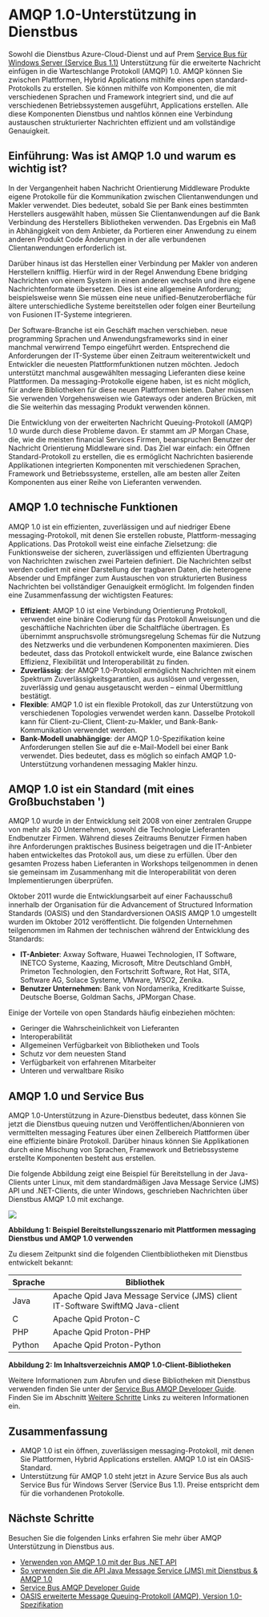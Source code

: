 <properties 
    pageTitle="Übersicht über die Service Bus AMQP mit Java | Microsoft Azure" 
    description="Informationen Sie zur Verwendung von Java mit der erweiterte Message Queuing-Protokoll (AMQP) 1.0 in Azure." 
    services="service-bus" 
    documentationCenter="java" 
    authors="sethmanheim" 
    manager="timlt" 
    editor=""/>

<tags 
    ms.service="service-bus" 
    ms.workload="na" 
    ms.tgt_pltfrm="na" 
    ms.devlang="Java" 
    ms.topic="article" 
    ms.date="10/04/2016" 
    ms.author="sethm"/>


# <a name="amqp-10-support-in-service-bus"></a>AMQP 1.0-Unterstützung in Dienstbus

Sowohl die Dienstbus Azure-Cloud-Dienst und auf Prem [Service Bus für Windows Server (Service Bus 1.1)](https://msdn.microsoft.com/library/dn282144.aspx) Unterstützung für die erweiterte Nachricht einfügen in die Warteschlange Protokoll (AMQP) 1.0. AMQP können Sie zwischen Plattformen, Hybrid Applications mithilfe eines open standard-Protokolls zu erstellen. Sie können mithilfe von Komponenten, die mit verschiedenen Sprachen und Framework integriert sind, und die auf verschiedenen Betriebssystemen ausgeführt, Applications erstellen. Alle diese Komponenten Dienstbus und nahtlos können eine Verbindung austauschen strukturierter Nachrichten effizient und am vollständige Genauigkeit.

## <a name="introduction-what-is-amqp-10-and-why-is-it-important"></a>Einführung: Was ist AMQP 1.0 und warum es wichtig ist?

In der Vergangenheit haben Nachricht Orientierung Middleware Produkte eigene Protokolle für die Kommunikation zwischen Clientanwendungen und Makler verwendet. Dies bedeutet, sobald Sie per Bank eines bestimmten Herstellers ausgewählt haben, müssen Sie Clientanwendungen auf die Bank Verbindung des Herstellers Bibliotheken verwenden. Das Ergebnis ein Maß in Abhängigkeit von dem Anbieter, da Portieren einer Anwendung zu einem anderen Produkt Code Änderungen in der alle verbundenen Clientanwendungen erforderlich ist. 

Darüber hinaus ist das Herstellen einer Verbindung per Makler von anderen Herstellern knifflig. Hierfür wird in der Regel Anwendung Ebene bridging Nachrichten von einem System in einen anderen wechseln und ihre eigene Nachrichtenformate übersetzen. Dies ist eine allgemeine Anforderung; beispielsweise wenn Sie müssen eine neue unified-Benutzeroberfläche für ältere unterschiedliche Systeme bereitstellen oder folgen einer Beurteilung von Fusionen IT-Systeme integrieren.

Der Software-Branche ist ein Geschäft machen verschieben. neue programming Sprachen und Anwendungsframeworks sind in einer manchmal verwirrend Tempo eingeführt werden. Entsprechend die Anforderungen der IT-Systeme über einen Zeitraum weiterentwickelt und Entwickler die neuesten Plattformfunktionen nutzen möchten. Jedoch unterstützt manchmal ausgewählten messaging Lieferanten diese keine Plattformen. Da messaging-Protokolle eigene haben, ist es nicht möglich, für andere Bibliotheken für diese neuen Plattformen bieten. Daher müssen Sie verwenden Vorgehensweisen wie Gateways oder anderen Brücken, mit die Sie weiterhin das messaging Produkt verwenden können.

Die Entwicklung von der erweiterten Nachricht Queuing-Protokoll (AMQP) 1.0 wurde durch diese Probleme davon. Er stammt am JP Morgan Chase, die, wie die meisten financial Services Firmen, beanspruchen Benutzer der Nachricht Orientierung Middleware sind. Das Ziel war einfach: ein Öffnen Standard-Protokoll zu erstellen, die es ermöglicht Nachrichten basierende Applikationen integrierten Komponenten mit verschiedenen Sprachen, Framework und Betriebssysteme, erstellen, alle am besten aller Zeiten Komponenten aus einer Reihe von Lieferanten verwenden.

## <a name="amqp-10-technical-features"></a>AMQP 1.0 technische Funktionen

AMQP 1.0 ist ein effizienten, zuverlässigen und auf niedriger Ebene messaging-Protokoll, mit denen Sie erstellen robuste, Plattform-messaging Applications. Das Protokoll weist eine einfache Zielsetzung: die Funktionsweise der sicheren, zuverlässigen und effizienten Übertragung von Nachrichten zwischen zwei Parteien definiert. Die Nachrichten selbst werden codiert mit einer Darstellung der tragbaren Daten, die heterogene Absender und Empfänger zum Austauschen von strukturierten Business Nachrichten bei vollständiger Genauigkeit ermöglicht. Im folgenden finden eine Zusammenfassung der wichtigsten Features:

*    **Effizient**: AMQP 1.0 ist eine Verbindung Orientierung Protokoll, verwendet eine binäre Codierung für das Protokoll Anweisungen und die geschäftliche Nachrichten über die Schaltfläche übertragen. Es übernimmt anspruchsvolle strömungsregelung Schemas für die Nutzung des Netzwerks und die verbundenen Komponenten maximieren. Dies bedeutet, dass das Protokoll entwickelt wurde, eine Balance zwischen Effizienz, Flexibilität und Interoperabilität zu finden.
*    **Zuverlässig**: der AMQP 1.0-Protokoll ermöglicht Nachrichten mit einem Spektrum Zuverlässigkeitsgarantien, aus auslösen und vergessen, zuverlässig und genau ausgetauscht werden – einmal Übermittlung bestätigt.
*    **Flexible**: AMQP 1.0 ist ein flexible Protokoll, das zur Unterstützung von verschiedenen Topologies verwendet werden kann. Dasselbe Protokoll kann für Client-zu-Client, Client-zu-Makler, und Bank-Bank-Kommunikation verwendet werden.
*    **Bank-Modell unabhängige**: der AMQP 1.0-Spezifikation keine Anforderungen stellen Sie auf die e-Mail-Modell bei einer Bank verwendet. Dies bedeutet, dass es möglich so einfach AMQP 1.0-Unterstützung vorhandenen messaging Makler hinzu.

## <a name="amqp-10-is-a-standard-with-a-capital-s"></a>AMQP 1.0 ist ein Standard (mit eines Großbuchstaben ')

AMQP 1.0 wurde in der Entwicklung seit 2008 von einer zentralen Gruppe von mehr als 20 Unternehmen, sowohl die Technologie Lieferanten Endbenutzer Firmen. Während dieses Zeitraums Benutzer Firmen haben ihre Anforderungen praktisches Business beigetragen und die IT-Anbieter haben entwickeltes das Protokoll aus, um diese zu erfüllen. Über den gesamten Prozess haben Lieferanten in Workshops teilgenommen in denen sie gemeinsam im Zusammenhang mit die Interoperabilität von deren Implementierungen überprüfen.

Oktober 2011 wurde die Entwicklungsarbeit auf einer Fachausschuß innerhalb der Organisation für die Advancement of Structured Information Standards (OASIS) und den Standardversionen OASIS AMQP 1.0 umgestellt wurden im Oktober 2012 veröffentlicht. Die folgenden Unternehmen teilgenommen im Rahmen der technischen während der Entwicklung des Standards:

*    **IT-Anbieter**: Axway Software, Huawei Technologien, IT Software, INETCO Systeme, Kaazing, Microsoft, Mitre Deutschland GmbH, Primeton Technologien, den Fortschritt Software, Rot Hat, SITA, Software AG, Solace Systeme, VMware, WSO2, Zenika.
*    **Benutzer Unternehmen**: Bank von Nordamerika, Kreditkarte Suisse, Deutsche Boerse, Goldman Sachs, JPMorgan Chase.

Einige der Vorteile von open Standards häufig einbeziehen möchten:

*    Geringer die Wahrscheinlichkeit von Lieferanten
*    Interoperabilität
*    Allgemeinen Verfügbarkeit von Bibliotheken und Tools
*    Schutz vor dem neuesten Stand
*    Verfügbarkeit von erfahrenen Mitarbeiter
*    Unteren und verwaltbare Risiko

## <a name="amqp-10-and-service-bus"></a>AMQP 1.0 und Service Bus

AMQP 1.0-Unterstützung in Azure-Dienstbus bedeutet, dass können Sie jetzt die Dienstbus queuing nutzen und Veröffentlichen/Abonnieren von vermittelten messaging Features über einen Zellbereich Plattformen über eine effiziente binäre Protokoll. Darüber hinaus können Sie Applikationen durch eine Mischung von Sprachen, Framework und Betriebssysteme erstellte Komponenten besteht aus erstellen.

Die folgende Abbildung zeigt eine Beispiel für Bereitstellung in der Java-Clients unter Linux, mit dem standardmäßigen Java Message Service (JMS) API und .NET-Clients, die unter Windows, geschrieben Nachrichten über Dienstbus AMQP 1.0 mit exchange.

![][0]

**Abbildung 1: Beispiel Bereitstellungsszenario mit Plattformen messaging Dienstbus und AMQP 1.0 verwenden**

Zu diesem Zeitpunkt sind die folgenden Clientbibliotheken mit Dienstbus entwickelt bekannt:

| Sprache | Bibliothek                                                                       |
|----------|-------------------------------------------------------------------------------|
| Java     | Apache Qpid Java Message Service (JMS) client<br/>IT-Software SwiftMQ Java-client |
| C        | Apache Qpid Proton-C                                                          |
| PHP      | Apache Qpid Proton-PHP                                                        |
| Python   | Apache Qpid Proton-Python                                                     |


**Abbildung 2: Im Inhaltsverzeichnis AMQP 1.0-Client-Bibliotheken**

Weitere Informationen zum Abrufen und diese Bibliotheken mit Dienstbus verwenden finden Sie unter der [Service Bus AMQP Developer Guide][]. Finden Sie im Abschnitt [Weitere Schritte](service-bus-java-amqp-overview.md#next-steps) Links zu weiteren Informationen ein.

## <a name="summary"></a>Zusammenfassung

*    AMQP 1.0 ist ein öffnen, zuverlässigen messaging-Protokoll, mit denen Sie Plattformen, Hybrid Applications erstellen. AMQP 1.0 ist ein OASIS-Standard.
*    Unterstützung für AMQP 1.0 steht jetzt in Azure Service Bus als auch Service Bus für Windows Server (Service Bus 1.1). Preise entspricht dem für die vorhandenen Protokolle.

## <a name="next-steps"></a>Nächste Schritte

Besuchen Sie die folgenden Links erfahren Sie mehr über AMQP Unterstützung in Dienstbus aus.

*    [Verwenden von AMQP 1.0 mit der Bus .NET API](service-bus-dotnet-advanced-message-queuing.md)
*    [So verwenden Sie die API Java Message Service (JMS) mit Dienstbus & AMQP 1.0](service-bus-java-how-to-use-jms-api-amqp.md)
*    [Service Bus AMQP Developer Guide][]
*    [OASIS erweiterte Message Queuing-Protokoll (AMQP), Version 1.0-Spezifikation](http://docs.oasis-open.org/amqp/core/v1.0/os/amqp-core-complete-v1.0-os.pdf)

[0]: ./media/service-bus-java-amqp-overview/Example1.png
[Service Bus AMQP Developer Guide]: service-bus-amqp-dotnet.md

 
